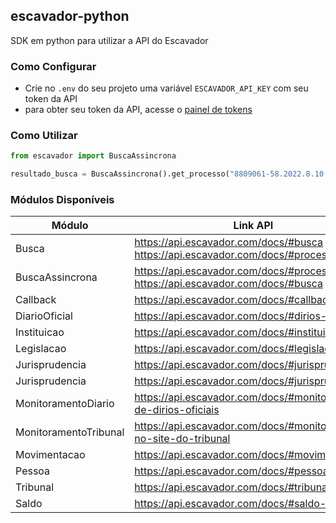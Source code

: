 ## escavador-python
SDK em python para utilizar a API do Escavador

### Como Configurar

- Crie no `.env` do seu projeto uma variável `ESCAVADOR_API_KEY` com seu token da API
- para obter seu token da API, acesse o [painel de tokens](https://api.escavador.com/tokens)

### Como Utilizar
```py
from escavador import BuscaAssincrona

resultado_busca = BuscaAssincrona().get_processo("8809061-58.2022.8.10.3695")
```

### Módulos Disponíveis

| Módulo                | Link API                                                                          |
|-----------------------|-----------------------------------------------------------------------------------|
| Busca                 | https://api.escavador.com/docs/#busca & https://api.escavador.com/docs/#processos |
| BuscaAssincrona       | https://api.escavador.com/docs/#processos & https://api.escavador.com/docs/#busca |
| Callback              | https://api.escavador.com/docs/#callback                                          |
| DiarioOficial         | https://api.escavador.com/docs/#dirios-oficiais                                   |
| Instituicao           | https://api.escavador.com/docs/#instituies                                        |
| Legislacao            | https://api.escavador.com/docs/#legislao                                          |
| Jurisprudencia        | https://api.escavador.com/docs/#jurisprudncias                                    |
| Jurisprudencia        | https://api.escavador.com/docs/#jurisprudncias                                    |
| MonitoramentoDiario   | https://api.escavador.com/docs/#monitoramento-de-dirios-oficiais                  |
| MonitoramentoTribunal | https://api.escavador.com/docs/#monitoramento-no-site-do-tribunal                 |
| Movimentacao          | https://api.escavador.com/docs/#movimentaes                                       |
| Pessoa                | https://api.escavador.com/docs/#pessoas                                           |
| Tribunal              | https://api.escavador.com/docs/#tribunais                                         |
| Saldo                 | https://api.escavador.com/docs/#saldo-da-api                                      | 